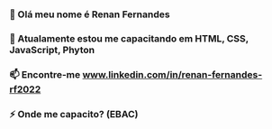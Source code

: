 ### 👋 Olá meu nome é Renan Fernandes
### 🌱 Atualamente estou me capacitando  em HTML, CSS, JavaScript, Phyton
### 📫 Encontre-me  www.linkedin.com/in/renan-fernandes-rf2022
### ⚡ Onde me capacito? (EBAC)
<!--
**Renan-Fernandes-Campos/Renan-Fernandes-Campos** is a ✨ _special_ ✨ repository because its `README.md` (this file) appears on your GitHub profile.

Here are some ideas to get you started:

- 🔭 I’m currently working on ...
- 🌱 I’m currently learning ...
- 👯 I’m looking to collaborate on ...
- 🤔 I’m looking for help with ...
- 💬 Ask me about ...
- 📫 How to reach me: ...
- 😄 Pronouns: ...
- ⚡ Fun fact: ...
-->

